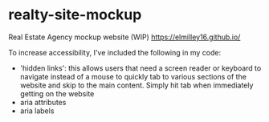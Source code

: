 # realty-site-mockup
Real Estate Agency mockup website (WIP)
https://elmilley16.github.io/

To increase accessibility, I've included the following in my code:
- 'hidden links': this allows users that need a screen reader or keyboard to navigate instead of a mouse to quickly tab to various sections of the website and skip to the main content. Simply hit tab when immediately getting on the website
- aria attributes
- aria labels

